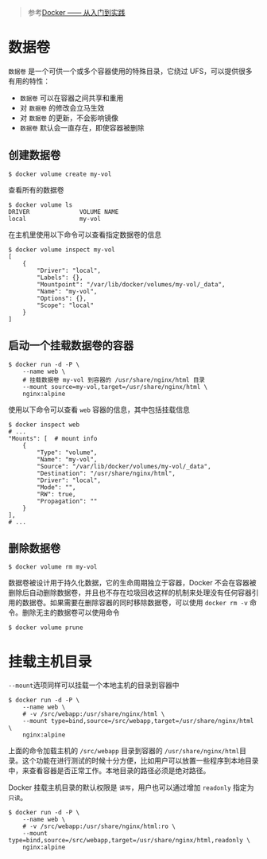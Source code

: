 > 参考[Docker —— 从入门到实践](https://yeasy.gitbook.io/docker_practice/)

# 数据卷

`数据卷` 是一个可供一个或多个容器使用的特殊目录，它绕过 UFS，可以提供很多有用的特性：

+ `数据卷` 可以在容器之间共享和重用
+ 对 `数据卷` 的修改会立马生效
+ 对 `数据卷` 的更新，不会影响镜像
+ `数据卷` 默认会一直存在，即使容器被删除



## 创建数据卷

```shell
$ docker volume create my-vol
```

查看所有的数据卷

```shell
$ docker volume ls
DRIVER              VOLUME NAME
local               my-vol
```

在主机里使用以下命令可以查看指定数据卷的信息

```shell
$ docker volume inspect my-vol
[
    {
        "Driver": "local",
        "Labels": {},
        "Mountpoint": "/var/lib/docker/volumes/my-vol/_data",
        "Name": "my-vol",
        "Options": {},
        "Scope": "local"
    }
]
```



## 启动一个挂载数据卷的容器

```shell
$ docker run -d -P \
    --name web \
    # 挂载数据卷 my-vol 到容器的 /usr/share/nginx/html 目录
    --mount source=my-vol,target=/usr/share/nginx/html \
    nginx:alpine
```

使用以下命令可以查看 `web` 容器的信息，其中包括挂载信息

```shell
$ docker inspect web
# ...
"Mounts": [  # mount info
    {
        "Type": "volume",
        "Name": "my-vol",
        "Source": "/var/lib/docker/volumes/my-vol/_data",
        "Destination": "/usr/share/nginx/html",
        "Driver": "local",
        "Mode": "",
        "RW": true,
        "Propagation": ""
    }
],
# ...
```



## 删除数据卷

```shell
$ docker volume rm my-vol
```

数据卷被设计用于持久化数据，它的生命周期独立于容器，Docker 不会在容器被删除后自动删除数据卷，并且也不存在垃圾回收这样的机制来处理没有任何容器引用的数据卷。如果需要在删除容器的同时移除数据卷，可以使用 `docker rm -v` 命令。删除无主的数据卷可以使用命令

```shell
$ docker volume prune
```





# 挂载主机目录

`--mount`选项同样可以挂载一个本地主机的目录到容器中

```shell
$ docker run -d -P \
    --name web \
    # -v /src/webapp:/usr/share/nginx/html \
    --mount type=bind,source=/src/webapp,target=/usr/share/nginx/html \
    nginx:alpine
```

上面的命令加载主机的 `/src/webapp` 目录到容器的 `/usr/share/nginx/html`目录。这个功能在进行测试的时候十分方便，比如用户可以放置一些程序到本地目录中，来查看容器是否正常工作。本地目录的路径必须是绝对路径。

Docker 挂载主机目录的默认权限是 `读写`，用户也可以通过增加 `readonly` 指定为 `只读`。

```shell
$ docker run -d -P \
    --name web \
    # -v /src/webapp:/usr/share/nginx/html:ro \
    --mount type=bind,source=/src/webapp,target=/usr/share/nginx/html,readonly \
    nginx:alpine
```

